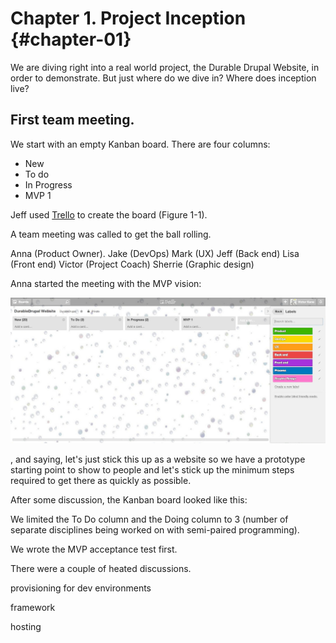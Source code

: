 # Chapter 1. Project Inception {#chapter-01}

We are diving right into a real world project, the Durable Drupal Website, in order to demonstrate. But just where do we dive in? Where does inception live?

## First team meeting.

We start with an empty Kanban board. There are four columns:

* New
* To do
* In Progress
* MVP 1

Jeff used [Trello](https://trello.com/) to create the board (Figure 1-1).

A team meeting was called to get the ball rolling.

Anna (Product Owner).
Jake (DevOps)
Mark (UX)
Jeff (Back end)
Lisa (Front end)
Victor (Project Coach)
Sherrie (Graphic design)

Anna started the meeting with the MVP vision:

![Figure 1-2. Empty Kanban Board for New Project](images/c1_01.jpg)



, and saying, let's just stick this up as a website so we have a prototype starting point to show to people and let's stick up the minimum steps required to get there as quickly as possible.

After some discussion, the Kanban board looked like this:

We limited the To Do column and the Doing column to 3 (number of separate disciplines being worked on with semi-paired programming).

We wrote the MVP acceptance test first.

There were a couple of heated discussions.

provisioning for dev environments

framework

hosting

